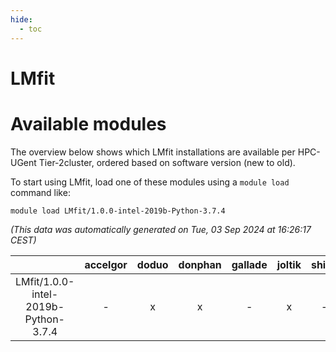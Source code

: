 ```yaml
---
hide:
  - toc
---
```


LMfit
=====

# Available modules


The overview below shows which LMfit installations are available per HPC-UGent Tier-2cluster, ordered based on software version (new to old).

To start using LMfit, load one of these modules using a `module load` command like:

```shell
module load LMfit/1.0.0-intel-2019b-Python-3.7.4
```

*(This data was automatically generated on Tue, 03 Sep 2024 at 16:26:17 CEST)*  

| |accelgor|doduo|donphan|gallade|joltik|shinx|skitty|
| :---: | :---: | :---: | :---: | :---: | :---: | :---: | :---: |
|LMfit/1.0.0-intel-2019b-Python-3.7.4|-|x|x|-|x|-|x|
